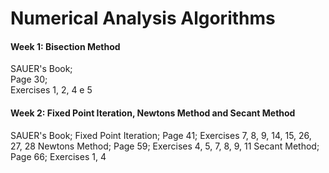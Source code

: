 # Numerical Analysis Algorithms

#### Week 1: Bisection Method
SAUER's Book;   
Page 30;   
Exercises 1, 2, 4 e 5  

#### Week 2: Fixed Point Iteration, Newtons Method and Secant Method
SAUER's Book;
Fixed Point Iteration;
Page 41;
Exercises 7, 8, 9, 14, 15, 26, 27, 28
Newtons Method;
Page 59;
Exercises 4, 5, 7, 8, 9, 11
Secant Method;
Page 66;
Exercises 1, 4

